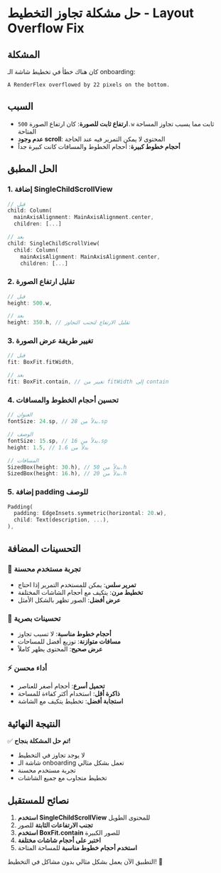 # حل مشكلة تجاوز التخطيط - Layout Overflow Fix

## المشكلة
كان هناك خطأ في تخطيط شاشة الـ onboarding:
```
A RenderFlex overflowed by 22 pixels on the bottom.
```

## السبب
- **ارتفاع ثابت للصورة**: كان ارتفاع الصورة `500.w` ثابت مما يسبب تجاوز المساحة المتاحة
- **عدم وجود scroll**: المحتوى لا يمكن التمرير فيه عند الحاجة
- **أحجام خطوط كبيرة**: أحجام الخطوط والمسافات كانت كبيرة جداً

## الحل المطبق

### 1. إضافة SingleChildScrollView
```dart
// قبل
child: Column(
  mainAxisAlignment: MainAxisAlignment.center,
  children: [...]

// بعد  
child: SingleChildScrollView(
  child: Column(
    mainAxisAlignment: MainAxisAlignment.center,
    children: [...]
```

### 2. تقليل ارتفاع الصورة
```dart
// قبل
height: 500.w,

// بعد
height: 350.h, // تقليل الارتفاع لتجنب التجاوز
```

### 3. تغيير طريقة عرض الصورة
```dart
// قبل
fit: BoxFit.fitWidth,

// بعد
fit: BoxFit.contain, // تغيير من fitWidth إلى contain
```

### 4. تحسين أحجام الخطوط والمسافات
```dart
// العنوان
fontSize: 24.sp, // بدلاً من 28.sp

// الوصف  
fontSize: 15.sp, // بدلاً من 16.sp
height: 1.5, // بدلاً من 1.6

// المسافات
SizedBox(height: 30.h), // بدلاً من 50.h
SizedBox(height: 16.h), // بدلاً من 20.h
```

### 5. إضافة padding للوصف
```dart
Padding(
  padding: EdgeInsets.symmetric(horizontal: 20.w),
  child: Text(description, ...),
),
```

## التحسينات المضافة

### 📱 تجربة مستخدم محسنة
- **تمرير سلس**: يمكن للمستخدم التمرير إذا احتاج
- **تخطيط مرن**: يتكيف مع أحجام الشاشات المختلفة
- **عرض أفضل**: الصور تظهر بالشكل الأمثل

### 🎨 تحسينات بصرية
- **أحجام خطوط مناسبة**: لا تسبب تجاوز
- **مسافات متوازنة**: توزيع أفضل للمساحات
- **عرض صحيح**: المحتوى يظهر كاملاً

### ⚡ أداء محسن
- **تحميل أسرع**: أحجام أصغر للعناصر
- **ذاكرة أقل**: استخدام أكثر كفاءة للمساحة
- **استجابة أفضل**: تخطيط يتكيف مع الشاشة

## النتيجة النهائية

✅ **تم حل المشكلة بنجاح!**

- لا يوجد تجاوز في التخطيط
- شاشة الـ onboarding تعمل بشكل مثالي
- تجربة مستخدم محسنة
- تخطيط متجاوب مع جميع الشاشات

## نصائح للمستقبل

1. **استخدم SingleChildScrollView** للمحتوى الطويل
2. **تجنب الارتفاعات الثابتة** للصور
3. **استخدم BoxFit.contain** للصور الكبيرة
4. **اختبر على أحجام شاشات مختلفة**
5. **استخدم أحجام خطوط مناسبة** للمساحة المتاحة

التطبيق الآن يعمل بشكل مثالي بدون مشاكل في التخطيط! 🎉
